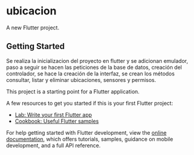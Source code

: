 # ubicacion

A new Flutter project.

## Getting Started

Se realiza la inicializacion del proyecto en flutter y se adicionan emulador, paso a seguir se hacen las peticiones de la base de datos, creación del controlador, se hace la creación de la interfaz, se crean los métodos consultar, listar y eliminar ubicaciones, sensores y permisos.

This project is a starting point for a Flutter application.

A few resources to get you started if this is your first Flutter project:

- [Lab: Write your first Flutter app](https://docs.flutter.dev/get-started/codelab)
- [Cookbook: Useful Flutter samples](https://docs.flutter.dev/cookbook)

For help getting started with Flutter development, view the
[online documentation](https://docs.flutter.dev/), which offers tutorials,
samples, guidance on mobile development, and a full API reference.
